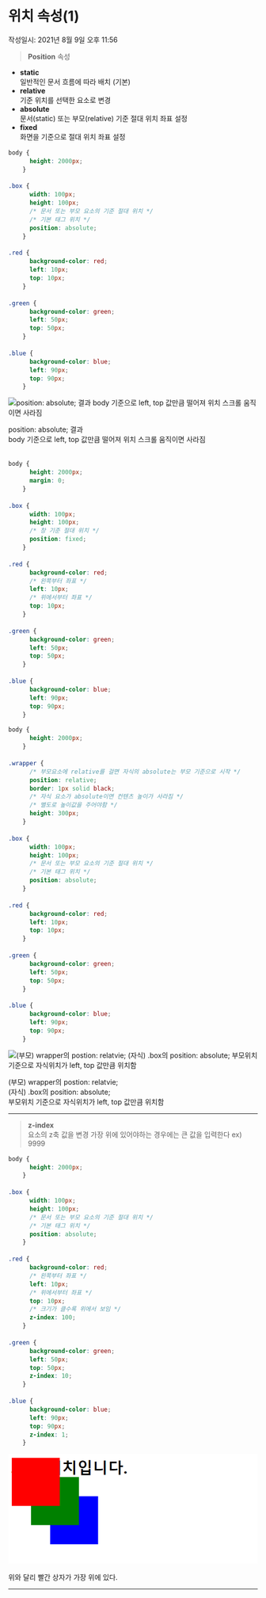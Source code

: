 # 위치 속성(1)
작성일시: 2021년 8월 9일 오후 11:56

> **Position** 속성

- **static**<br/>
  일반적인 문서 흐름에 따라 배치 (기본)
- **relative**<br/>
  기준 위치를 선택한 요소로 변경
- **absolute**<br/>
  문서(static) 또는 부모(relative) 기준 절대 위치 좌표 설정
- **fixed**<br/>
  화면을 기준으로 절대 위치 좌표 설정

```css
body {
      height: 2000px;
    }

.box {
      width: 100px;
      height: 100px;
      /* 문서 또는 부모 요소의 기준 절대 위치 */
      /* 기본 태그 위치 */
      position: absolute;
    }

.red {
      background-color: red;
      left: 10px;
      top: 10px;
    }

.green {
      background-color: green;
      left: 50px;
      top: 50px;
    }

.blue {
      background-color: blue;
      left: 90px;
      top: 90px;
    }
```

![position: absolute; 결과
body 기준으로 left, top 값만큼 떨어져 위치
스크롤 움직이면 사라짐](../images/css_2.png)

position: absolute; 결과<br/>
body 기준으로 left, top 값만큼 떨어져 위치
스크롤 움직이면 사라짐
<br/>
<br/>

```css
body {
      height: 2000px;
      margin: 0;
    }

.box {
      width: 100px;
      height: 100px;
      /* 창 기준 절대 위치 */
      position: fixed;
    }

.red {
      background-color: red;
      /* 왼쪽부터 좌표 */
      left: 10px;
      /* 위에서부터 좌표 */
      top: 10px;
    }

.green {
      background-color: green;
      left: 50px;
      top: 50px;
    }

.blue {
      background-color: blue;
      left: 90px;
      top: 90px;
    }
```

```css
body {
      height: 2000px;
    }

.wrapper {
      /* 부모요소에 relative를 걸면 자식의 absolute는 부모 기준으로 시작 */
      position: relative;
      border: 1px solid black;
      /* 자식 요소가 absolute이면 컨텐츠 높이가 사라짐 */
      /* 별도로 높이값을 주어야함 */
      height: 300px;
    }

.box {
      width: 100px;
      height: 100px;
      /* 문서 또는 부모 요소의 기준 절대 위치 */
      /* 기본 태그 위치 */
      position: absolute;
    }

.red {
      background-color: red;
      left: 10px;
      top: 10px;
    }

.green {
      background-color: green;
      left: 50px;
      top: 50px;
    }

.blue {
      background-color: blue;
      left: 90px;
      top: 90px;
    }
```

![(부모) wrapper의 postion: relatvie;
(자식) .box의 position: absolute;
부모위치 기준으로 자식위치가 left, top 값만큼 위치함](../images/css_3.png)

(부모) wrapper의 postion: relatvie;<br/>
(자식) .box의 position: absolute;<br/>
부모위치 기준으로 자식위치가 left, top 값만큼 위치함

---

> **z-index**<br/>
  요소의 z축 값을 변경
  가장 위에 있어야하는 경우에는 큰 값을 입력한다 ex) 9999
>

```css
body {
      height: 2000px;
    }

.box {
      width: 100px;
      height: 100px;
      /* 문서 또는 부모 요소의 기준 절대 위치 */
      /* 기본 태그 위치 */
      position: absolute;
    }

.red {
      background-color: red;
      /* 왼쪽부터 좌표 */
      left: 10px;
      /* 위에서부터 좌표 */
      top: 10px;
      /* 크기가 클수록 위에서 보임 */
      z-index: 100;
    }

.green {
      background-color: green;
      left: 50px;
      top: 50px;
      z-index: 10;
    }

.blue {
      background-color: blue;
      left: 90px;
      top: 90px;
      z-index: 1;
    }
```

![위와 달리 빨간 상자가 가장 위에 있다](../images/css_4.png)

위와 달리 빨간 상자가 가장 위에 있다.

---